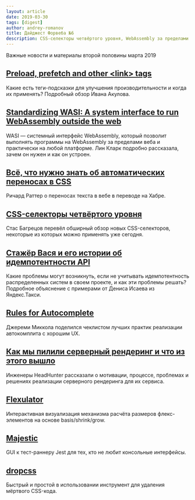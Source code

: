 ```yaml
---
layout: article
date: 2019-03-30
tags: [digest]
author: andrey-romanov
title: Дайджест Форвеба №6
description: CSS-селекторы четвёртого уровня, WebAssembly за пределами веба, теги-подсказки для улучшения производительности, автоматические переносы текста, идемпотентность API, UX автокомплита, SSR в HeadHunter
---
```

<p class="paragraph--lead">Важные новости и материалы второй половины марта 2019</p>

## [Preload, prefetch and other &lt;link&gt; tags](https://3perf.com/blog/link-rels/)

<p>Какие есть теги-подсказки для улучшения производительности и когда их применять? Подробный обзор Ивана Акулова.</p>

## [Standardizing WASI: A system interface to run WebAssembly outside the web](https://hacks.mozilla.org/2019/03/standardizing-wasi-a-webassembly-system-interface/)

<p>WASI — системный интерфейс WebAssembly, который позволит выполнять программы на WebAssembly за пределами веба и практически на любой платформе. Лин Кларк подробно рассказала, зачем он нужен и как он устроен.</p>

## [Всё, что нужно знать об автоматических переносах в CSS](https://habr.com/ru/post/445166/)

<p>Ричард Раттер о переносах текста в вебе в переводе на Хабре.</p>

## [CSS-селекторы четвёртого уровня](https://medium.com/@stasonmars/css-%D1%81%D0%B5%D0%BB%D0%B5%D0%BA%D1%82%D0%BE%D1%80%D1%8B-4-%D0%B3%D0%BE-%D1%83%D1%80%D0%BE%D0%B2%D0%BD%D1%8F-af1a5170620c)

<p>Стас Багрецов перевёл обширный обзор новых CSS-селекторов, некоторые из которых можно применять уже сегодня.</p>

## [Стажёр Вася и его истории об идемпотентности API](https://habr.com/ru/company/yandex/blog/442762/)

<p>Какие проблемы могут возникнуть, если не учитывать идемпотентность распределенных систем в своем проекте, и как эти проблемы решать? Подробное объяснение с примерами от Дениса Исаева из Яндекс.Такси.</p>

## [Rules for Autocomplete](http://jeremymikkola.com/posts/2019_03_19_rules_for_autocomplete.html)

<p>Джереми Миккола поделился чеклистом лучших практик реализации автокомплита с хорошим UX.</p>

## [Как мы пилили серверный рендеринг и что из этого вышло](https://habr.com/ru/company/hh/blog/445816/)

<p>Инженеры HeadHunter рассказали о мотивации, процессе, проблемах и решениях реализации серверного рендеринга для их сервиса.</p>

## [Flexulator](https://www.flexulator.com/)

<p>Интерактивная визуализация механизма расчёта размеров флекс-элементов на основе basis/shrink/grow.</p>

## [Majestic](https://github.com/Raathigesh/majestic)

<p>GUI к тест-раннеру Jest для тех, кто не любит консольные интерфейсы.</p>

## [dropcss](https://github.com/leeoniya/dropcss)

<p>Быстрый и простой в использовании инструмент для удаления мёртвого CSS-кода.</p>
